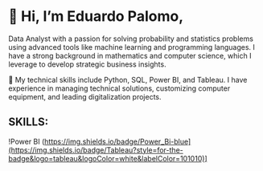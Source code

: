 # 👋 Hi, I’m Eduardo Palomo,
Data Analyst with a passion for solving probability and statistics problems using advanced tools like machine learning and programming languages. I have a strong background in mathematics and computer science, which I leverage to develop strategic business insights.

🔧 My technical skills include Python, SQL, Power BI, and Tableau. I have experience in managing technical solutions, customizing computer equipment, and leading digitalization projects.

## SKILLS: 
!Power BI (https://img.shields.io/badge/Power_Bi-blue](https://img.shields.io/badge/Tableau?style=for-the-badge&logo=tableau&logoColor=white&labelColor=101010)] </br>
